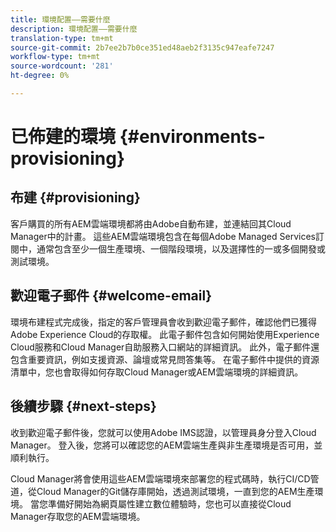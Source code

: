 ```yaml
---
title: 環境配置——需要什麼
description: 環境配置——需要什麼
translation-type: tm+mt
source-git-commit: 2b7ee2b7b0ce351ed48aeb2f3135c947eafe7247
workflow-type: tm+mt
source-wordcount: '281'
ht-degree: 0%

---
```



# 已佈建的環境 {#environments-provisioning}

## 布建 {#provisioning}

客戶購買的所有AEM雲端環境都將由Adobe自動布建，並連結回其Cloud Manager中的計畫。 這些AEM雲端環境包含在每個Adobe Managed Services訂閱中，通常包含至少一個生產環境、一個階段環境，以及選擇性的一或多個開發或測試環境。

## 歡迎電子郵件 {#welcome-email}

環境布建程式完成後，指定的客戶管理員會收到歡迎電子郵件，確認他們已獲得Adobe Experience Cloud的存取權。 此電子郵件包含如何開始使用Experience Cloud服務和Cloud Manager自助服務入口網站的詳細資訊。 此外，電子郵件還包含重要資訊，例如支援資源、論壇或常見問答集等。 在電子郵件中提供的資源清單中，您也會取得如何存取Cloud Manager或AEM雲端環境的詳細資訊。

## 後續步驟 {#next-steps}

收到歡迎電子郵件後，您就可以使用Adobe IMS認證，以管理員身分登入Cloud Manager。 登入後，您將可以確認您的AEM雲端生產與非生產環境是否可用，並順利執行。

Cloud Manager將會使用這些AEM雲端環境來部署您的程式碼時，執行CI/CD管道，從Cloud Manager的Git儲存庫開始，透過測試環境，一直到您的AEM生產環境。 當您準備好開始為網頁屬性建立數位體驗時，您也可以直接從Cloud Manager存取您的AEM雲端環境。
